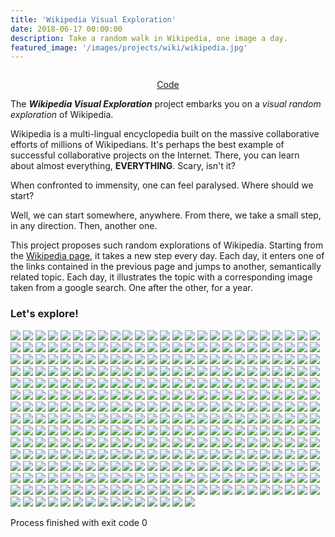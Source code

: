 ```yaml
---
title: 'Wikipedia Visual Exploration'
date: 2018-06-17 00:00:00
description: Take a random walk in Wikipedia, one image a day.
featured_image: '/images/projects/wiki/wikipedia.jpg'
---
```


<img class="image" src="/images/projects/wiki/wikipedia.jpg" alt=""/>
<p class="legend">
<i></i></p>

<center>
<a href="https://github.com/ccolas/wiki-calendar" class="btn">Code</a>
</center>

The _**Wikipedia Visual Exploration**_ project embarks you on a _visual random exploration_ of Wikipedia. 

Wikipedia is a multi-lingual encyclopedia built on the massive collaborative efforts of millions of Wikipedians. It's perhaps the best example of successful collaborative 
projects on the Internet. There, you can learn about almost everything, **EVERYTHING**. Scary, isn't it?

When confronted to immensity, one can feel paralysed. Where should we start?

Well, we can start somewhere, anywhere. From there, we take a small step, in any direction. Then, another one. 

This project proposes such random explorations of Wikipedia. Starting from the [Wikipedia page](https://en.wikipedia.org/wiki/Wikipedia), it takes a new step every 
day. Each day, it enters one of the links contained in the previous page and jumps to another, semantically related topic. Each day, it illustrates the topic with a 
corresponding image taken from a google search. One after the other, for a year.


### Let's explore!

<div class="gallery" data-columns="3">
	<img src="/images/projects/wiki/calendar/Day_0.jpg">
	<img src="/images/projects/wiki/calendar/Day_1.jpg">
	<img src="/images/projects/wiki/calendar/Day_2.jpg">
	<img src="/images/projects/wiki/calendar/Day_3.jpg">
	<img src="/images/projects/wiki/calendar/Day_4.jpg">
	<img src="/images/projects/wiki/calendar/Day_5.jpg">
	<img src="/images/projects/wiki/calendar/Day_6.jpg">
	<img src="/images/projects/wiki/calendar/Day_7.jpg">
	<img src="/images/projects/wiki/calendar/Day_8.jpg">
	<img src="/images/projects/wiki/calendar/Day_9.jpg">
	<img src="/images/projects/wiki/calendar/Day_10.jpg">
	<img src="/images/projects/wiki/calendar/Day_11.jpg">
	<img src="/images/projects/wiki/calendar/Day_12.jpg">
	<img src="/images/projects/wiki/calendar/Day_13.jpg">
	<img src="/images/projects/wiki/calendar/Day_14.jpg">
	<img src="/images/projects/wiki/calendar/Day_15.jpg">
	<img src="/images/projects/wiki/calendar/Day_16.jpg">
	<img src="/images/projects/wiki/calendar/Day_17.jpg">
	<img src="/images/projects/wiki/calendar/Day_18.jpg">
	<img src="/images/projects/wiki/calendar/Day_19.jpg">
	<img src="/images/projects/wiki/calendar/Day_20.jpg">
	<img src="/images/projects/wiki/calendar/Day_21.jpg">
	<img src="/images/projects/wiki/calendar/Day_22.jpg">
	<img src="/images/projects/wiki/calendar/Day_23.jpg">
	<img src="/images/projects/wiki/calendar/Day_24.jpg">
	<img src="/images/projects/wiki/calendar/Day_25.jpg">
	<img src="/images/projects/wiki/calendar/Day_26.jpg">
	<img src="/images/projects/wiki/calendar/Day_27.jpg">
	<img src="/images/projects/wiki/calendar/Day_28.jpg">
	<img src="/images/projects/wiki/calendar/Day_29.jpg">
	<img src="/images/projects/wiki/calendar/Day_30.jpg">
	<img src="/images/projects/wiki/calendar/Day_31.jpg">
	<img src="/images/projects/wiki/calendar/Day_32.jpg">
	<img src="/images/projects/wiki/calendar/Day_33.jpg">
	<img src="/images/projects/wiki/calendar/Day_34.jpg">
	<img src="/images/projects/wiki/calendar/Day_35.jpg">
	<img src="/images/projects/wiki/calendar/Day_36.jpg">
	<img src="/images/projects/wiki/calendar/Day_37.jpg">
	<img src="/images/projects/wiki/calendar/Day_38.jpg">
	<img src="/images/projects/wiki/calendar/Day_39.jpg">
	<img src="/images/projects/wiki/calendar/Day_40.jpg">
	<img src="/images/projects/wiki/calendar/Day_41.jpg">
	<img src="/images/projects/wiki/calendar/Day_42.jpg">
	<img src="/images/projects/wiki/calendar/Day_43.jpg">
	<img src="/images/projects/wiki/calendar/Day_44.jpg">
	<img src="/images/projects/wiki/calendar/Day_45.jpg">
	<img src="/images/projects/wiki/calendar/Day_46.jpg">
	<img src="/images/projects/wiki/calendar/Day_47.jpg">
	<img src="/images/projects/wiki/calendar/Day_48.jpg">
	<img src="/images/projects/wiki/calendar/Day_49.jpg">
	<img src="/images/projects/wiki/calendar/Day_50.jpg">
	<img src="/images/projects/wiki/calendar/Day_51.jpg">
	<img src="/images/projects/wiki/calendar/Day_52.jpg">
	<img src="/images/projects/wiki/calendar/Day_53.jpg">
	<img src="/images/projects/wiki/calendar/Day_54.jpg">
	<img src="/images/projects/wiki/calendar/Day_55.jpg">
	<img src="/images/projects/wiki/calendar/Day_56.jpg">
	<img src="/images/projects/wiki/calendar/Day_57.jpg">
	<img src="/images/projects/wiki/calendar/Day_58.jpg">
	<img src="/images/projects/wiki/calendar/Day_59.jpg">
	<img src="/images/projects/wiki/calendar/Day_60.jpg">
	<img src="/images/projects/wiki/calendar/Day_61.jpg">
	<img src="/images/projects/wiki/calendar/Day_62.jpg">
	<img src="/images/projects/wiki/calendar/Day_63.jpg">
	<img src="/images/projects/wiki/calendar/Day_64.jpg">
	<img src="/images/projects/wiki/calendar/Day_65.jpg">
	<img src="/images/projects/wiki/calendar/Day_66.jpg">
	<img src="/images/projects/wiki/calendar/Day_67.jpg">
	<img src="/images/projects/wiki/calendar/Day_68.jpg">
	<img src="/images/projects/wiki/calendar/Day_69.jpg">
	<img src="/images/projects/wiki/calendar/Day_70.jpg">
	<img src="/images/projects/wiki/calendar/Day_71.jpg">
	<img src="/images/projects/wiki/calendar/Day_72.jpg">
	<img src="/images/projects/wiki/calendar/Day_73.jpg">
	<img src="/images/projects/wiki/calendar/Day_74.jpg">
	<img src="/images/projects/wiki/calendar/Day_75.jpg">
	<img src="/images/projects/wiki/calendar/Day_76.jpg">
	<img src="/images/projects/wiki/calendar/Day_77.jpg">
	<img src="/images/projects/wiki/calendar/Day_78.jpg">
	<img src="/images/projects/wiki/calendar/Day_79.jpg">
	<img src="/images/projects/wiki/calendar/Day_80.jpg">
	<img src="/images/projects/wiki/calendar/Day_81.jpg">
	<img src="/images/projects/wiki/calendar/Day_82.jpg">
	<img src="/images/projects/wiki/calendar/Day_83.jpg">
	<img src="/images/projects/wiki/calendar/Day_84.jpg">
	<img src="/images/projects/wiki/calendar/Day_85.jpg">
	<img src="/images/projects/wiki/calendar/Day_86.jpg">
	<img src="/images/projects/wiki/calendar/Day_87.jpg">
	<img src="/images/projects/wiki/calendar/Day_88.jpg">
	<img src="/images/projects/wiki/calendar/Day_89.jpg">
	<img src="/images/projects/wiki/calendar/Day_90.jpg">
	<img src="/images/projects/wiki/calendar/Day_91.jpg">
	<img src="/images/projects/wiki/calendar/Day_92.jpg">
	<img src="/images/projects/wiki/calendar/Day_93.jpg">
	<img src="/images/projects/wiki/calendar/Day_94.jpg">
	<img src="/images/projects/wiki/calendar/Day_95.jpg">
	<img src="/images/projects/wiki/calendar/Day_96.jpg">
	<img src="/images/projects/wiki/calendar/Day_97.jpg">
	<img src="/images/projects/wiki/calendar/Day_98.jpg">
	<img src="/images/projects/wiki/calendar/Day_99.jpg">
	<img src="/images/projects/wiki/calendar/Day_100.jpg">
	<img src="/images/projects/wiki/calendar/Day_101.jpg">
	<img src="/images/projects/wiki/calendar/Day_102.jpg">
	<img src="/images/projects/wiki/calendar/Day_103.jpg">
	<img src="/images/projects/wiki/calendar/Day_104.jpg">
	<img src="/images/projects/wiki/calendar/Day_105.jpg">
	<img src="/images/projects/wiki/calendar/Day_106.jpg">
	<img src="/images/projects/wiki/calendar/Day_107.jpg">
	<img src="/images/projects/wiki/calendar/Day_108.jpg">
	<img src="/images/projects/wiki/calendar/Day_109.jpg">
	<img src="/images/projects/wiki/calendar/Day_110.jpg">
	<img src="/images/projects/wiki/calendar/Day_111.jpg">
	<img src="/images/projects/wiki/calendar/Day_112.jpg">
	<img src="/images/projects/wiki/calendar/Day_113.jpg">
	<img src="/images/projects/wiki/calendar/Day_114.jpg">
	<img src="/images/projects/wiki/calendar/Day_115.jpg">
	<img src="/images/projects/wiki/calendar/Day_116.jpg">
	<img src="/images/projects/wiki/calendar/Day_117.jpg">
	<img src="/images/projects/wiki/calendar/Day_118.jpg">
	<img src="/images/projects/wiki/calendar/Day_119.jpg">
	<img src="/images/projects/wiki/calendar/Day_120.jpg">
	<img src="/images/projects/wiki/calendar/Day_121.jpg">
	<img src="/images/projects/wiki/calendar/Day_122.jpg">
	<img src="/images/projects/wiki/calendar/Day_123.jpg">
	<img src="/images/projects/wiki/calendar/Day_124.jpg">
	<img src="/images/projects/wiki/calendar/Day_125.jpg">
	<img src="/images/projects/wiki/calendar/Day_126.jpg">
	<img src="/images/projects/wiki/calendar/Day_127.jpg">
	<img src="/images/projects/wiki/calendar/Day_128.jpg">
	<img src="/images/projects/wiki/calendar/Day_129.jpg">
	<img src="/images/projects/wiki/calendar/Day_130.jpg">
	<img src="/images/projects/wiki/calendar/Day_131.jpg">
	<img src="/images/projects/wiki/calendar/Day_132.jpg">
	<img src="/images/projects/wiki/calendar/Day_133.jpg">
	<img src="/images/projects/wiki/calendar/Day_134.jpg">
	<img src="/images/projects/wiki/calendar/Day_135.jpg">
	<img src="/images/projects/wiki/calendar/Day_136.jpg">
	<img src="/images/projects/wiki/calendar/Day_137.jpg">
	<img src="/images/projects/wiki/calendar/Day_138.jpg">
	<img src="/images/projects/wiki/calendar/Day_139.jpg">
	<img src="/images/projects/wiki/calendar/Day_140.jpg">
	<img src="/images/projects/wiki/calendar/Day_141.jpg">
	<img src="/images/projects/wiki/calendar/Day_142.jpg">
	<img src="/images/projects/wiki/calendar/Day_143.jpg">
	<img src="/images/projects/wiki/calendar/Day_144.jpg">
	<img src="/images/projects/wiki/calendar/Day_145.jpg">
	<img src="/images/projects/wiki/calendar/Day_146.jpg">
	<img src="/images/projects/wiki/calendar/Day_147.jpg">
	<img src="/images/projects/wiki/calendar/Day_148.jpg">
	<img src="/images/projects/wiki/calendar/Day_149.jpg">
	<img src="/images/projects/wiki/calendar/Day_150.jpg">
	<img src="/images/projects/wiki/calendar/Day_151.jpg">
	<img src="/images/projects/wiki/calendar/Day_152.jpg">
	<img src="/images/projects/wiki/calendar/Day_153.jpg">
	<img src="/images/projects/wiki/calendar/Day_154.jpg">
	<img src="/images/projects/wiki/calendar/Day_155.jpg">
	<img src="/images/projects/wiki/calendar/Day_156.jpg">
	<img src="/images/projects/wiki/calendar/Day_157.jpg">
	<img src="/images/projects/wiki/calendar/Day_158.jpg">
	<img src="/images/projects/wiki/calendar/Day_159.jpg">
	<img src="/images/projects/wiki/calendar/Day_160.jpg">
	<img src="/images/projects/wiki/calendar/Day_161.jpg">
	<img src="/images/projects/wiki/calendar/Day_162.jpg">
	<img src="/images/projects/wiki/calendar/Day_163.jpg">
	<img src="/images/projects/wiki/calendar/Day_164.jpg">
	<img src="/images/projects/wiki/calendar/Day_165.jpg">
	<img src="/images/projects/wiki/calendar/Day_166.jpg">
	<img src="/images/projects/wiki/calendar/Day_167.jpg">
	<img src="/images/projects/wiki/calendar/Day_168.jpg">
	<img src="/images/projects/wiki/calendar/Day_169.jpg">
	<img src="/images/projects/wiki/calendar/Day_170.jpg">
	<img src="/images/projects/wiki/calendar/Day_171.jpg">
	<img src="/images/projects/wiki/calendar/Day_172.jpg">
	<img src="/images/projects/wiki/calendar/Day_173.jpg">
	<img src="/images/projects/wiki/calendar/Day_174.jpg">
	<img src="/images/projects/wiki/calendar/Day_175.jpg">
	<img src="/images/projects/wiki/calendar/Day_176.jpg">
	<img src="/images/projects/wiki/calendar/Day_177.jpg">
	<img src="/images/projects/wiki/calendar/Day_178.jpg">
	<img src="/images/projects/wiki/calendar/Day_179.jpg">
	<img src="/images/projects/wiki/calendar/Day_180.jpg">
	<img src="/images/projects/wiki/calendar/Day_181.jpg">
	<img src="/images/projects/wiki/calendar/Day_182.jpg">
	<img src="/images/projects/wiki/calendar/Day_183.jpg">
	<img src="/images/projects/wiki/calendar/Day_184.jpg">
	<img src="/images/projects/wiki/calendar/Day_185.jpg">
	<img src="/images/projects/wiki/calendar/Day_186.jpg">
	<img src="/images/projects/wiki/calendar/Day_187.jpg">
	<img src="/images/projects/wiki/calendar/Day_188.jpg">
	<img src="/images/projects/wiki/calendar/Day_189.jpg">
	<img src="/images/projects/wiki/calendar/Day_190.jpg">
	<img src="/images/projects/wiki/calendar/Day_191.jpg">
	<img src="/images/projects/wiki/calendar/Day_192.jpg">
	<img src="/images/projects/wiki/calendar/Day_193.jpg">
	<img src="/images/projects/wiki/calendar/Day_194.jpg">
	<img src="/images/projects/wiki/calendar/Day_195.jpg">
	<img src="/images/projects/wiki/calendar/Day_196.jpg">
	<img src="/images/projects/wiki/calendar/Day_197.jpg">
	<img src="/images/projects/wiki/calendar/Day_198.jpg">
	<img src="/images/projects/wiki/calendar/Day_199.jpg">
	<img src="/images/projects/wiki/calendar/Day_200.jpg">
	<img src="/images/projects/wiki/calendar/Day_201.jpg">
	<img src="/images/projects/wiki/calendar/Day_202.jpg">
	<img src="/images/projects/wiki/calendar/Day_203.jpg">
	<img src="/images/projects/wiki/calendar/Day_204.jpg">
	<img src="/images/projects/wiki/calendar/Day_205.jpg">
	<img src="/images/projects/wiki/calendar/Day_206.jpg">
	<img src="/images/projects/wiki/calendar/Day_207.jpg">
	<img src="/images/projects/wiki/calendar/Day_208.jpg">
	<img src="/images/projects/wiki/calendar/Day_209.jpg">
	<img src="/images/projects/wiki/calendar/Day_210.jpg">
	<img src="/images/projects/wiki/calendar/Day_211.jpg">
	<img src="/images/projects/wiki/calendar/Day_212.jpg">
	<img src="/images/projects/wiki/calendar/Day_213.jpg">
	<img src="/images/projects/wiki/calendar/Day_214.jpg">
	<img src="/images/projects/wiki/calendar/Day_215.jpg">
	<img src="/images/projects/wiki/calendar/Day_216.jpg">
	<img src="/images/projects/wiki/calendar/Day_217.jpg">
	<img src="/images/projects/wiki/calendar/Day_218.jpg">
	<img src="/images/projects/wiki/calendar/Day_219.jpg">
	<img src="/images/projects/wiki/calendar/Day_220.jpg">
	<img src="/images/projects/wiki/calendar/Day_221.jpg">
	<img src="/images/projects/wiki/calendar/Day_222.jpg">
	<img src="/images/projects/wiki/calendar/Day_223.jpg">
	<img src="/images/projects/wiki/calendar/Day_224.jpg">
	<img src="/images/projects/wiki/calendar/Day_225.jpg">
	<img src="/images/projects/wiki/calendar/Day_226.jpg">
	<img src="/images/projects/wiki/calendar/Day_227.jpg">
	<img src="/images/projects/wiki/calendar/Day_228.jpg">
	<img src="/images/projects/wiki/calendar/Day_229.jpg">
	<img src="/images/projects/wiki/calendar/Day_230.jpg">
	<img src="/images/projects/wiki/calendar/Day_231.jpg">
	<img src="/images/projects/wiki/calendar/Day_232.jpg">
	<img src="/images/projects/wiki/calendar/Day_233.jpg">
	<img src="/images/projects/wiki/calendar/Day_234.jpg">
	<img src="/images/projects/wiki/calendar/Day_235.jpg">
	<img src="/images/projects/wiki/calendar/Day_236.jpg">
	<img src="/images/projects/wiki/calendar/Day_237.jpg">
	<img src="/images/projects/wiki/calendar/Day_238.jpg">
	<img src="/images/projects/wiki/calendar/Day_239.jpg">
	<img src="/images/projects/wiki/calendar/Day_240.jpg">
	<img src="/images/projects/wiki/calendar/Day_241.jpg">
	<img src="/images/projects/wiki/calendar/Day_242.jpg">
	<img src="/images/projects/wiki/calendar/Day_243.jpg">
	<img src="/images/projects/wiki/calendar/Day_244.jpg">
	<img src="/images/projects/wiki/calendar/Day_245.jpg">
	<img src="/images/projects/wiki/calendar/Day_246.jpg">
	<img src="/images/projects/wiki/calendar/Day_247.jpg">
	<img src="/images/projects/wiki/calendar/Day_248.jpg">
	<img src="/images/projects/wiki/calendar/Day_249.jpg">
	<img src="/images/projects/wiki/calendar/Day_250.jpg">
	<img src="/images/projects/wiki/calendar/Day_251.jpg">
	<img src="/images/projects/wiki/calendar/Day_252.jpg">
	<img src="/images/projects/wiki/calendar/Day_253.jpg">
	<img src="/images/projects/wiki/calendar/Day_254.jpg">
	<img src="/images/projects/wiki/calendar/Day_255.jpg">
	<img src="/images/projects/wiki/calendar/Day_256.jpg">
	<img src="/images/projects/wiki/calendar/Day_257.jpg">
	<img src="/images/projects/wiki/calendar/Day_258.jpg">
	<img src="/images/projects/wiki/calendar/Day_259.jpg">
	<img src="/images/projects/wiki/calendar/Day_260.jpg">
	<img src="/images/projects/wiki/calendar/Day_261.jpg">
	<img src="/images/projects/wiki/calendar/Day_262.jpg">
	<img src="/images/projects/wiki/calendar/Day_263.jpg">
	<img src="/images/projects/wiki/calendar/Day_264.jpg">
	<img src="/images/projects/wiki/calendar/Day_265.jpg">
	<img src="/images/projects/wiki/calendar/Day_266.jpg">
	<img src="/images/projects/wiki/calendar/Day_267.jpg">
	<img src="/images/projects/wiki/calendar/Day_268.jpg">
	<img src="/images/projects/wiki/calendar/Day_269.jpg">
	<img src="/images/projects/wiki/calendar/Day_270.jpg">
	<img src="/images/projects/wiki/calendar/Day_271.jpg">
	<img src="/images/projects/wiki/calendar/Day_272.jpg">
	<img src="/images/projects/wiki/calendar/Day_273.jpg">
	<img src="/images/projects/wiki/calendar/Day_274.jpg">
	<img src="/images/projects/wiki/calendar/Day_275.jpg">
	<img src="/images/projects/wiki/calendar/Day_276.jpg">
	<img src="/images/projects/wiki/calendar/Day_277.jpg">
	<img src="/images/projects/wiki/calendar/Day_278.jpg">
	<img src="/images/projects/wiki/calendar/Day_279.jpg">
	<img src="/images/projects/wiki/calendar/Day_280.jpg">
	<img src="/images/projects/wiki/calendar/Day_281.jpg">
	<img src="/images/projects/wiki/calendar/Day_282.jpg">
	<img src="/images/projects/wiki/calendar/Day_283.jpg">
	<img src="/images/projects/wiki/calendar/Day_284.jpg">
	<img src="/images/projects/wiki/calendar/Day_285.jpg">
	<img src="/images/projects/wiki/calendar/Day_286.jpg">
	<img src="/images/projects/wiki/calendar/Day_287.jpg">
	<img src="/images/projects/wiki/calendar/Day_288.jpg">
	<img src="/images/projects/wiki/calendar/Day_289.jpg">
	<img src="/images/projects/wiki/calendar/Day_290.jpg">
	<img src="/images/projects/wiki/calendar/Day_291.jpg">
	<img src="/images/projects/wiki/calendar/Day_292.jpg">
	<img src="/images/projects/wiki/calendar/Day_293.jpg">
	<img src="/images/projects/wiki/calendar/Day_294.jpg">
	<img src="/images/projects/wiki/calendar/Day_295.jpg">
	<img src="/images/projects/wiki/calendar/Day_296.jpg">
	<img src="/images/projects/wiki/calendar/Day_297.jpg">
	<img src="/images/projects/wiki/calendar/Day_298.jpg">
	<img src="/images/projects/wiki/calendar/Day_299.jpg">
	<img src="/images/projects/wiki/calendar/Day_300.jpg">
	<img src="/images/projects/wiki/calendar/Day_301.jpg">
	<img src="/images/projects/wiki/calendar/Day_302.jpg">
	<img src="/images/projects/wiki/calendar/Day_303.jpg">
	<img src="/images/projects/wiki/calendar/Day_304.jpg">
	<img src="/images/projects/wiki/calendar/Day_305.jpg">
	<img src="/images/projects/wiki/calendar/Day_306.jpg">
	<img src="/images/projects/wiki/calendar/Day_307.jpg">
	<img src="/images/projects/wiki/calendar/Day_308.jpg">
	<img src="/images/projects/wiki/calendar/Day_309.jpg">
	<img src="/images/projects/wiki/calendar/Day_310.jpg">
	<img src="/images/projects/wiki/calendar/Day_311.jpg">
	<img src="/images/projects/wiki/calendar/Day_312.jpg">
	<img src="/images/projects/wiki/calendar/Day_313.jpg">
	<img src="/images/projects/wiki/calendar/Day_314.jpg">
	<img src="/images/projects/wiki/calendar/Day_315.jpg">
	<img src="/images/projects/wiki/calendar/Day_316.jpg">
	<img src="/images/projects/wiki/calendar/Day_317.jpg">
	<img src="/images/projects/wiki/calendar/Day_318.jpg">
	<img src="/images/projects/wiki/calendar/Day_319.jpg">
	<img src="/images/projects/wiki/calendar/Day_320.jpg">
	<img src="/images/projects/wiki/calendar/Day_321.jpg">
	<img src="/images/projects/wiki/calendar/Day_322.jpg">
	<img src="/images/projects/wiki/calendar/Day_323.jpg">
	<img src="/images/projects/wiki/calendar/Day_324.jpg">
	<img src="/images/projects/wiki/calendar/Day_325.jpg">
	<img src="/images/projects/wiki/calendar/Day_326.jpg">
	<img src="/images/projects/wiki/calendar/Day_327.jpg">
	<img src="/images/projects/wiki/calendar/Day_328.jpg">
	<img src="/images/projects/wiki/calendar/Day_329.jpg">
	<img src="/images/projects/wiki/calendar/Day_330.jpg">
	<img src="/images/projects/wiki/calendar/Day_331.jpg">
	<img src="/images/projects/wiki/calendar/Day_332.jpg">
	<img src="/images/projects/wiki/calendar/Day_333.jpg">
	<img src="/images/projects/wiki/calendar/Day_334.jpg">
	<img src="/images/projects/wiki/calendar/Day_335.jpg">
	<img src="/images/projects/wiki/calendar/Day_336.jpg">
	<img src="/images/projects/wiki/calendar/Day_337.jpg">
	<img src="/images/projects/wiki/calendar/Day_338.jpg">
	<img src="/images/projects/wiki/calendar/Day_339.jpg">
	<img src="/images/projects/wiki/calendar/Day_340.jpg">
	<img src="/images/projects/wiki/calendar/Day_341.jpg">
	<img src="/images/projects/wiki/calendar/Day_342.jpg">
	<img src="/images/projects/wiki/calendar/Day_343.jpg">
	<img src="/images/projects/wiki/calendar/Day_344.jpg">
	<img src="/images/projects/wiki/calendar/Day_345.jpg">
	<img src="/images/projects/wiki/calendar/Day_346.jpg">
	<img src="/images/projects/wiki/calendar/Day_347.jpg">
	<img src="/images/projects/wiki/calendar/Day_348.jpg">
	<img src="/images/projects/wiki/calendar/Day_349.jpg">
	<img src="/images/projects/wiki/calendar/Day_350.jpg">
	<img src="/images/projects/wiki/calendar/Day_351.jpg">
	<img src="/images/projects/wiki/calendar/Day_352.jpg">
	<img src="/images/projects/wiki/calendar/Day_353.jpg">
	<img src="/images/projects/wiki/calendar/Day_354.jpg">
	<img src="/images/projects/wiki/calendar/Day_355.jpg">
	<img src="/images/projects/wiki/calendar/Day_356.jpg">
	<img src="/images/projects/wiki/calendar/Day_357.jpg">
	<img src="/images/projects/wiki/calendar/Day_358.jpg">
	<img src="/images/projects/wiki/calendar/Day_359.jpg">
	<img src="/images/projects/wiki/calendar/Day_360.jpg">
	<img src="/images/projects/wiki/calendar/Day_361.jpg">
	<img src="/images/projects/wiki/calendar/Day_362.jpg">
	<img src="/images/projects/wiki/calendar/Day_363.jpg">
	<img src="/images/projects/wiki/calendar/Day_364.jpg">
</div>

Process finished with exit code 0

